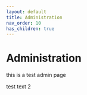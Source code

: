 ```yaml
---
layout: default
title: Administration
nav_order: 10
has_children: true
---
```


# Administration

this is a test admin page

test text 2

